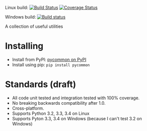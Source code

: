 Linux build: [![Build Status](https://travis-ci.org/dgrant/pycommon.svg?branch=master)](https://travis-ci.org/dgrant/pycommon) [![Coverage Status](https://coveralls.io/repos/dgrant/pycommon/badge.png?branch=master)](https://coveralls.io/r/dgrant/pycommon?branch=master)

Windows build: [![Build status](https://ci.appveyor.com/api/projects/status/96kwy8819r627u19/branch/master)](https://ci.appveyor.com/project/dgrant/pycommon/branch/master)

A collection of useful utilities

Installing
==========

* Install from PyPI: [pycommon on PyPI](https://pypi.python.org/pypi/pycommon)
* Install using pip: `pip install pycommon`

Standards (draft)
=================

* All code unit tested and integration tested with 100% coverage.
* No breaking backwards compatibility after 1.0.
* Cross-platform.
* Supports Python 3.2, 3.3, 3.4 on Linux
* Supports Pyton 3.3, 3.4 on Windows (because I can't test 3.2 on Windows)
